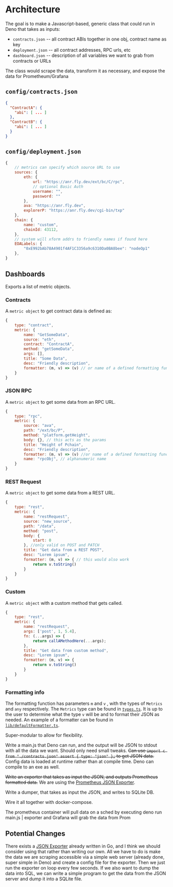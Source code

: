# Architecture

The goal is to make a Javascript-based, generic class that could run in Deno
that takes as inputs:

- `contracts.json` -- all contract ABIs together in one obj, contract name as
  key
- `deployment.json` -- all contract addresses, RPC urls, etc
- `dashboard.json` -- description of all variables we want to grab from
  contracts or URLs

The class would scrape the data, transform it as necessary, and expose the data
for Prometheum/Grafana

## `config/contracts.json`

```json
{
  "ContractA": {
    "abi": [ ... ]
  },
  "ContractB": {
    "abi": [ ... ]
  }
}
```

## `config/deployment.json`

```js
{
    // metrics can specify which source URL to use
    sources: {
        eth: {
            url: "https://anr.fly.dev/ext/bc/C/rpc",
            // optional Basic Auth
            username: "",
            password: ""
        },
        ava: "https://anr.fly.dev",
        explorerP: "https://anr.fly.dev/cgi-bin/txp"
    },
    chain: {
        name: "custom",
        chainId: 43112,
    },
    // system will xform addrs to friendly names if found here
    EOALabels: {
        "0xE992bAb78A4901f4AF1C3356a9c6310Da0BA8bee": "nodeOp1"
    },
}
```

## Dashboards

Exports a list of metric objects.

### Contracts

A `metric object` to get contract data is defined as:

```js
{
    type: "contract",
    metric: {
        name: "GetSomeData",
        source: "eth",
        contract: "ContractA",
        method: "getSomeData",
        args: [],
        title: "Some Data",
        desc: "Friendly description",
        formatter: (m, v) => (v) // or name of a defined formatting function
    }
}
```

### JSON RPC

A `metric object` to get some data from an RPC URL.

```js
{
    type: "rpc",
    metric: {
        source: "ava",
        path: "/ext/bc/P",
        method: "platform.getHeight",
        body: {}, // this acts as the params
        title: "Height of Pchain",
        desc: "Friendly description",
        formatter: (m, v) => (v) //or name of a defined formatting function
        name: "rpcObj", // alphanumeric name
    }
}
```

### REST Request

A `metric object` to get some data from a REST URL.

```js
{
    type: "rest",
    metric: {
        name: "restRequest",
        source: "new_source",
        path: "/data",
        method: "post",
        body: {
            start: 0
        }, //only valid on POST and PATCH
        title: "Get data from a REST POST",
        desc: "Lorem ipsum",
        formatter: (m, v) => { // this would also work
            return v.toString()
        }
    }
}
```

### Custom

A `metric object` with a custom method that gets called.

```js
{
    type: "rest",
    metric: {
        name: "restRequest",
        args: ['post', 1, 5.4],
        fn: (...args) => {
            return callAMethodHere(...args);
        },
        title: "Get data from custom method",
        desc: "Lorem ipsum",
        formatter: (m, v) => {
            return v.toString()
        }
    }
}
```

### Formatting info

The formatting function has parameters `m` and `v` , with the types of `Metrics`
and `any` respectively. The `Metrics` type can be found in
[`types.ts`](https://github.com/multisig-labs/ceres/blob/main/lib/types.ts). It
is up to the user to determine what the type `v` will be and to format their
JSON as needed. An example of a formatter can be found in
[`lib/defaultFormatter.ts`](https://github.com/multisig-labs/ceres/blob/main/lib/defaultFormatter.ts).

Super-modular to allow for flexibility.

Write a main.js that Deno can run, and the output will be JSON to stdout with
all the data we want. Should only need small tweaks. ~~Can use
`import c from "./contracts.json" assert { type: "json" };` to get JSON data.~~
Config data is loaded at runtime rather than at compile time. Deno can compile
to an exe as well.

~~Write an exporter that takes as input the JSON, and outputs Prometheus
formatted data.~~ We are using the
[Prometheus JSON Exporter](https://github.com/prometheus-community/json_exporter#json_exporter).

Write a dumper, that takes as input the JSON, and writes to SQLite DB.

Wire it all together with docker-compose.

The prometheus container will pull data on a sched by executing deno run main.js
| exporter and Grafana will grab the data from Prom

## Potential Changes

There exists a
[JSON Exporter](https://github.com/prometheus-community/json_exporter#json_exporter)
already written in Go, and I think we should consider using that rather than
writing our own. All we have to do is make the data we are scraping accessible
via a simple web server (already done, super simple in Deno) and create a config
file for the exporter. Then we just run the exporter on loop every few seconds.
If we also want to dump the data into SQL, we can write a simple program to get
the data from the JSON server and dump it into a SQLite file.

